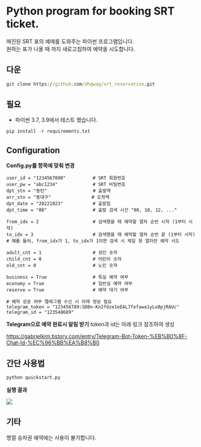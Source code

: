 # Python program for booking SRT ticket.


매진된 SRT 표의 예매를 도와주는 파이썬 프로그램입니다.  
원하는 표가 나올 때 까지 새로고침하여 예약을 시도합니다.


## 다운
```cmd
git clone https://github.com/dhgwag/srt_reservation.git
```
  
## 필요
- 파이썬 3.7, 3.9에서 테스트 했습니다.

```py
pip install -r requirements.txt
```


## Configuration
**Config.py를 항목에 맞춰 변경**  
```text
user_id = "1234567890"          # SRT 회원번호
user_pw = "abc1234"             # SRT 비밀번호
dpt_stn = "동탄"                 # 출발역
arr_stn = "동대구"               # 도착역
dpt_date = "20221023"           # 출발일
dpt_time = "08"                 # 출발 검색 시간 "08, 10, 12, ..."

from_idx = 2                    # 검색했을 때 예약할 열차 순번 시작 (1부터 시작)
to_idx = 3                      # 검색했을 때 예약할 열차 순번 끝 (1부터 시작)
# 예를 들어, from_idx가 1, to_idx가 1이면 검색 시 제일 윗 열차만 예약 시도

adult_cnt = 1                   # 성인 숫자
child_cnt = 0                   # 어린이 숫자
old_cnt = 0                     # 노인 숫자

business = True                 # 특실 예약 여부
economy = True                  # 일반실 예약 여부
reserve = True                  # 예약 대기 여부

# 예약 성공 여부 텔레그램 수신 시 아래 정보 필요
telegram_token = "123456789:SDBn-Kn2fdze1eEAL7fefawa1yLo0pjRAUc"
telegram_id = "123548689"
```


**Telegram으로 예약 완료시 알림 받기**
token과 id는 아래 링크 참조하여 생성

https://gabrielkim.tistory.com/entry/Telegram-Bot-Token-%EB%B0%8F-Chat-Id-%EC%96%BB%EA%B8%B0

## 간단 사용법

```cmd
python quickstart.py
```


**실행 결과**

![](./img/img1.png)

## 기타  
명절 승차권 예약에는 사용이 불가합니다.  